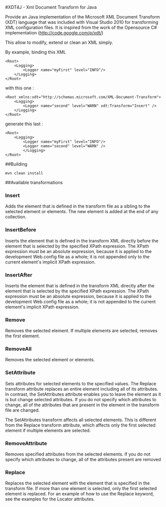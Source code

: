 #XDT4J - Xml Document Transform for Java

Provide an Java implementation of the Microsoft XML Document Transform (XDT) language that was included with Visual Studio 2010 for transforming XML configuration files.
It is inspired from the work of the Opensource C# implementation (http://code.google.com/p/xdt/)

This allow to modify, extend or clean an XML simply.

By example, binding this XML

	<Root>
		<Logging>
			<Logger name="myFirst" level="INFO"/>
		</Logging>
	</Root>
	
with this one :
	
	<Root xmlns:xdt="http://schemas.microsoft.com/XML-Document-Transform">
		<Logging>
			<Logger name="second" level="WARN" xdt:Transform="Insert" />
		</Logging>
	</Root>

generate this last :

	<Root>
		<Logging>
			<Logger name="myFirst" level="INFO"/>
			<Logger name="second" level="WARN" />
			</Logging>
	</Root>


##Building

    mvn clean install


##Available transformations

### Insert

Adds the element that is defined in the transform file as a sibling to the selected element or elements. The new element is added at the end of any collection.


### InsertBefore

Inserts the element that is defined in the transform XML directly before the element that is selected by the specified XPath expression. The XPath expression must be an absolute expression, because it is applied to the development Web.config file as a whole; it is not appended only to the current element's implicit XPath expression.

### InsertAfter

Inserts the element that is defined in the transform XML directly after the element that is selected by the specified XPath expression. The XPath expression must be an absolute expression, because it is applied to the development Web.config file as a whole; it is not appended to the current element's implicit XPath expression.

### Remove

Removes the selected element. If multiple elements are selected, removes the first element.

### RemoveAll

Removes the selected element or elements.


### SetAttribute

Sets attributes for selected elements to the specified values. The Replace transform attribute replaces an entire element including all of its attributes. In contrast, the SetAttributes attribute enables you to leave the element as it is but change selected attributes. If you do not specify which attributes to change, all of the attributes that are present in the element in the transform file are changed.

The SetAttributes transform affects all selected elements. This is different from the Replace transform attribute, which affects only the first selected element if multiple elements are selected.

### RemoveAttribute

Removes specified attributes from the selected elements.
If you do not specify which attributes to change, all of the attributes present are removed

### Replace

Replaces the selected element with the element that is specified in the transform file. If more than one element is selected, only the first selected element is replaced. For an example of how to use the Replace keyword, see the examples for the Locator attributes.




